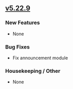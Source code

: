 ## [v5.22.9](https://github.com/honestbleeps/Reddit-Enhancement-Suite/releases/v5.22.9)

### New Features

- None

### Bug Fixes

- Fix announcement module

### Housekeeping / Other

- None